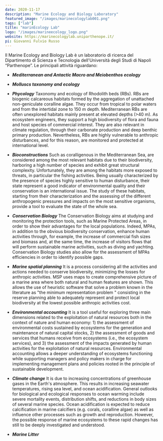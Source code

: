 ```yaml
---
date: 2020-11-17
description: "Marine Ecology and Biology Laboratory"
featured_image: "/images/marinecologylab001.png"
tags: ["lab"]
title: "marinEcology Lab"
logo: "/images/marineecology_logo.png"
website: https://marinecologylab.uniparthenope.it/
pi: Giovanni Fulvio Russo
---
```


Il Marine Ecology and Biology Lab è un laboratorio di ricerca del Dipartimento di Scienza e Tecnologia dell'Università degli Studi di Napoli “Parthenope”.
Le principali attività riguardano:

* **_Mediterranean and Antactic Macro and Meiobenthos ecology_**

* **_Molluscs taxonomy and ecology_**

* **_Phycology_**
Taxonomy and ecology of Rhodolith beds (RBs). RBs are biogenic calcareous habitats formed by the aggregation of unattached non-geniculate coralline algae. They occur from tropical to polar waters and from the intertidal zone to 150 m depth. Mediterranean RBs are often unexplored habitats mainly present at elevated depths (>40 m). As ecosystem engineers, they support a high biodiversity of flora and fauna and host species of commercial interest. They are also relevant in climate regulation, through their carbonate production and deep benthic primary production. Nevertheless, RBs are highly vulnerable to anthropic disturbances, and for this reason, are monitored and protected at international level.

* **_Bioconstructions_**
Such as coralligenous in the Mediterranean Sea, are considered among the most relevant habitats due to their biodiversity, harboring a high number of species and exhibit great structural complexity. Unfortunately, they are among the habitats more exposed to threats, in particular the fishing activities. Being usually characterized by the presence of species highly sensitive to human disturbance, their state represent a good indicator of environmental quality and their conservation is an international issue. The study of these habitats, starting from their characterization and the assessing of the different anthropogenic pressures and impacts on the most sensitive organisms, provide a tool to evaluate the state of the whole sea.

* **_Conservation Biology_**
The Conservation Biology aims at studying and monitoring the protection tools, such as Marine Protected Areas, in order to show their advantages for the local populations. Indeed, MPAs, in addition to the obvious biodiversity conservation, enhance human activities through, for example, the increase of commercial fish sizes and biomass and, at the same time, the increase of visitors flows that will perform sustainable marine activities, such as diving and yachting. Conservation Biology studies also allow for the assessment of MPAs efficiencies in order to identify possible gaps.

* **_Marine spatial planning_**
It is a process considering all the activities and actions needed to conserve biodiversity, minimizing the losses for anthropic activities. MSP uses maps to create comprehensive picture of a marine area where both natural and human features are shown. This allows the use of heuristic software that solve a problem known in the literature as "the minimum representation problem " consisting in the reserve planning able to adequately represent and protect local biodiversity at the lowest possible anthropic activities cost.

* **_Environmental accounting_**
It is a tool useful for exploring three main dimensions related to the exploitation of natural resources both in the context of nature and human economy: 1) the assessment of environmental costs sustained by ecosystems for the generation and maintenance of natural capital stocks, 2) the assessment of goods and services that humans receive from ecosystems (i.e., the ecosystem services), and 3) the assessment of the impacts generated by human activities for the exploitation of natural resources. Environmental accounting allows a deeper understanding of ecosystems functioning while supporting managers and policy makers in charge for implementing management plans and policies rooted in the principle of sustainable development.

* **_Climate change_**
It is due to increasing concentrations of greenhouse gases in the Earth's atmosphere. This results in increasing seawater temperatures, rising sea level, and ocean acidification. General outlooks for biological and ecological responses to ocean warming include severe mortality events, distribution shifts, and reductions in body sizes of several marine species. Ocean acidification is expected to reduce calcification in marine calcifiers (e.g. corals, coralline algae) as well as influence other processes such as growth and reproduction. However, the possible response of marine ecosystems to these rapid changes has still to be deeply investigated and understood.

* **_Marine Litter_**
